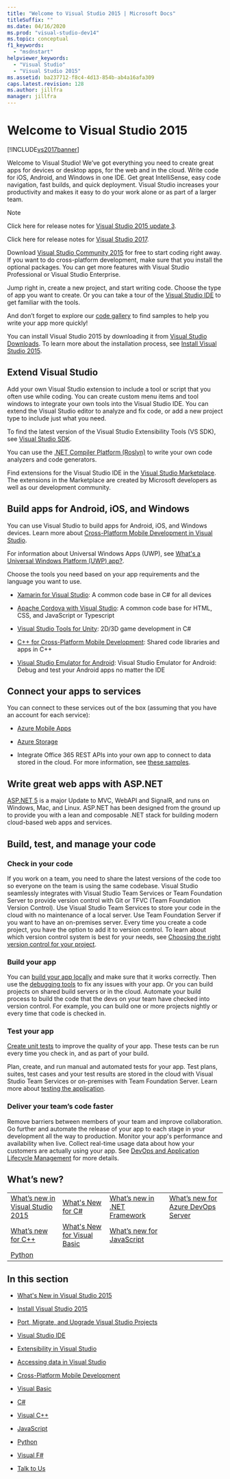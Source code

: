 ```yaml
---
title: "Welcome to Visual Studio 2015 | Microsoft Docs"
titleSuffix: ""
ms.date: 04/16/2020
ms.prod: "visual-studio-dev14"
ms.topic: conceptual
f1_keywords:
  - "msdnstart"
helpviewer_keywords:
  - "Visual Studio"
  - "Visual Studio 2015"
ms.assetid: ba237712-f8c4-4d13-854b-ab4a16afa309
caps.latest.revision: 128
ms.author: jillfra
manager: jillfra
---
```

# Welcome to Visual Studio 2015
[!INCLUDE[vs2017banner](includes/vs2017banner.md)]

Welcome to Visual Studio! We’ve got everything you need to create great apps for devices or desktop apps, for the web and in the cloud. Write code for iOS, Android, and Windows in one IDE. Get great IntelliSense, easy code navigation, fast builds, and quick deployment. Visual Studio increases your productivity and makes it easy to do your work alone or as part of a larger team.

> [!NOTE]
> Click here for release notes for [Visual Studio 2015 update 3](https://docs.microsoft.com/visualstudio/releasenotes/vs2015-update3-vs).
>
> Click here for release notes for [Visual Studio 2017](https://www.visualstudio.com/news/releasenotes/vs2017-relnotes).

 Download [Visual Studio Community 2015](https://visualstudio.microsoft.com/vs/older-downloads/) for free to start coding right away. If you want to do cross-platform development, make sure that you install the optional packages. You can get more features with Visual Studio Professional or Visual Studio Enterprise.

 Jump right in, create a new project, and start writing code. Choose the type of app you want to create. Or you can take a tour of the [Visual Studio IDE](./ide/visual-studio-ide.md) to get familiar with the tools.

 And don’t forget to explore our [code gallery](https://code.msdn.microsoft.com/) to find samples to help you write your app more quickly!

 You can install Visual Studio 2015 by downloading it from [Visual Studio Downloads](https://visualstudio.microsoft.com/vs/older-downloads/). To learn more about the installation process, see [Install Visual Studio 2015](./install/install-visual-studio-2015.md).

## Extend Visual Studio
 Add your own Visual Studio extension to include a tool or script that you often use while coding. You can create custom menu items and tool windows to integrate your own tools into the Visual Studio IDE. You can extend the Visual Studio editor to analyze and fix code, or add a new project type to include just what you need.

 To find the latest version of the Visual Studio Extensibility Tools (VS SDK), see [Visual Studio SDK](./extensibility/visual-studio-sdk.md).

 You can use the [.NET Compiler Platform (Roslyn)](https://github.com/dotnet/Roslyn) to write your own code analyzers and code generators. 

 Find extensions for the Visual Studio IDE in the [Visual Studio Marketplace](https://visualstudiogallery.msdn.microsoft.com/). The extensions in the Marketplace are created by Microsoft developers as well as our development community.

## Build apps for Android, iOS, and Windows
 You can use Visual Studio to build apps for Android, iOS, and Windows devices. Learn more about [Cross-Platform Mobile Development in Visual Studio](./cross-platform/cross-platform-mobile-development-in-visual-studio.md).

 For information about Universal Windows Apps (UWP), see [What's a Universal Windows Platform (UWP) app?](https://docs.microsoft.com/windows/uwp/get-started/universal-application-platform-guide).

 Choose the tools you need based on your app requirements and the language you want to use.

- [Xamarin for Visual Studio](./cross-platform/build-apps-with-native-ui-using-xamarin-in-visual-studio.md): A common code base in C# for all devices

- [Apache Cordova with Visual Studio](https://msdn.microsoft.com/library/db446f2c-6ba4-4c76-aac5-4c66f43b8c42): A common code base for HTML, CSS, and JavaScript or Typescript

- [Visual Studio Tools for Unity](./cross-platform/visual-studio-tools-for-unity.md): 2D/3D game development in C#

- [C++ for Cross-Platform Mobile Development](./cross-platform/visual-cpp-for-cross-platform-mobile-development.md): Shared code libraries and apps in C++

- [Visual Studio Emulator for Android](./cross-platform/visual-studio-emulator-for-android.md): Visual Studio Emulator for Android: Debug and test your Android apps no matter the IDE

## Connect your apps to services
 You can connect to these services out of the box (assuming that you have an account for each service):

- [Azure Mobile Apps](https://azure.microsoft.com/documentation/services/mobile-services/)

- [Azure Storage](https://azure.microsoft.com/documentation/services/storage/)

- Integrate Office 365 REST APIs into your own app to connect to data stored in the cloud. For more information, see [these samples](https://docs.microsoft.com/en-us/samples/browse/?products=office-365&term=REST).

## Write great web apps with ASP.NET
 [ASP.NET 5](https://docs.microsoft.com/aspnet/core/?view=aspnetcore-3.0) is a major Update to MVC, WebAPI and SignalR, and runs on Windows, Mac, and Linux.  ASP.NET has been designed from the ground up to provide you with a lean and composable .NET stack for building modern cloud-based web apps and services.

## Build, test, and manage your code

### Check in your code
 If you work on a team, you need to share the latest versions of the code too so everyone on the team is using the same codebase. Visual Studio seamlessly integrates with Visual Studio Team Services or Team Foundation Server to provide version control with Git or TFVC (Team Foundation Version Control). Use Visual Studio Team Services to store your code in the cloud with no maintenance of a local server. Use Team Foundation Server if you want to have an on-premises server. Every time you create a code project, you have the option to add it to version control. To learn about which version control system is best for your needs, see [Choosing the right version control for your project](https://docs.microsoft.com/en-us/azure/devops/repos/tfvc/comparison-git-tfvc?view=azure-devops).

### Build your app
 You can [build your app locally](./ide/compiling-and-building-in-visual-studio.md) and make sure that it works correctly. Then use the [debugging tools](./debugger/debugging-in-visual-studio.md) to fix any issues with your app. Or you can build projects on shared build servers or in the cloud. Automate your build process to build the code that the devs on your team have checked into version control. For example, you can build one or more projects nightly or every time that code is checked in.

### Test your app
 [Create unit tests](./test/unit-test-your-code.md) to improve the quality of your app. These tests can be run every time you check in, and as part of your build.

 Plan, create, and run manual and automated tests for your app. Test plans, suites, test cases and your test results are stored in the cloud with Visual Studio Team Services or on-premises with Team Foundation Server. Learn more about [testing the application](https://msdn.microsoft.com/library/73baa961-c21f-43fe-bb92-3f59ae9b5945).

### Deliver your team’s code faster
 Remove barriers between members of your team and improve collaboration. Go further and automate the release of your app to each stage in your development all the way to production. Monitor your app's performance and availability when live. Collect real-time usage data about how your customers are actually using your app. See [DevOps and Application Lifecycle Management](https://msdn.microsoft.com/library/74a1f71d-7f23-4c71-8fd7-89ede614fab6) for more details.

## What’s new?

|||||
|-|-|-|-|
|[What’s new in Visual Studio 2015](./what-s-new-in-visual-studio-2015.md)|[What's New for C#](https://msdn.microsoft.com/library/9f18dc26-27fa-4603-a639-b573f07a117b)|[What’s new in .NET Framework](https://msdn.microsoft.com/library/1d971dd7-10fc-4692-8dac-30ca308fc0fa)|[What’s new for Azure DevOps Server](/azure/devops/server/whats-new)|
|[What’s new for C++](https://docs.microsoft.com/en-us/previous-versions/hh409293(v=vs.140))|[What's New for Visual Basic](https://msdn.microsoft.com/library/d7e97396-7f42-4873-a81c-4ebcc4b6ca02)|[What’s new for JavaScript](https://docs.microsoft.com/visualstudio/javascript/javascript-in-visual-studio?view=vs-2015#whats-new-in-javascript)||
|[Python](./python/getting-started-with-python.md)||||

## In this section

- [What's New in Visual Studio 2015](./what-s-new-in-visual-studio-2015.md)

- [Install Visual Studio 2015](./install/install-visual-studio-2015.md)

- [Port, Migrate, and Upgrade Visual Studio Projects](./porting/porting-migrating-and-upgrading-visual-studio-projects.md)

- [Visual Studio IDE](./ide/visual-studio-ide.md)

- [Extensibility in Visual Studio](./extensibility/extensibility-in-visual-studio.md)

- [Accessing data in Visual Studio](./data-tools/accessing-data-in-visual-studio.md)

- [Cross-Platform Mobile Development](./cross-platform/cross-platform-mobile-development-in-visual-studio.md)

- [Visual Basic](https://docs.microsoft.com/en-us/dotnet/visual-basic/?view=vs-2015)

- [C#](https://docs.microsoft.com/en-us/dotnet/csharp/?view=vs-2015)

- [Visual C++](https://msdn.microsoft.com/library/e8dcc44c-a3e2-4ffe-887c-fd15b18dc458)

- [JavaScript](./javascript/javascript-in-visual-studio.md)

- [Python](./python/getting-started-with-python.md)

- [Visual F#](https://msdn.microsoft.com/library/66f52f8a-a034-4c32-bb83-fa5b030faa4d)

- [Talk to Us](./ide/talk-to-us.md)
